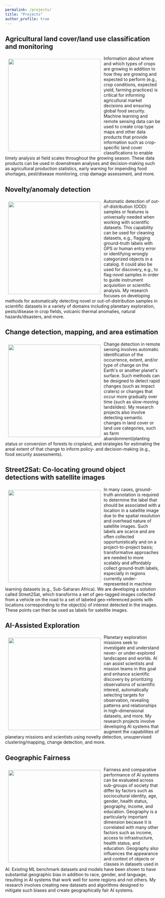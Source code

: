 ```yaml
---
permalink: /projects/
title: "Projects"
author_profile: true
---
```


## Agricultural land cover/land use classification and monitoring
<img style="float: left; padding: 10px 10px 10px 10px;" src="http://hannah-rae.github.io/images/crop_type_classification.png" width=300>
Information about where and which types of crops are growing in addition to how they are growing and expected to perform (e.g., crop conditions, expected yield, farming practices) is critical for informing agricultural market decisions and ensuring global food security. Machine learning and remote sensing data can be used to create crop type maps and other data products that provide information such as crop-specific land cover classifications to enable timely analysis at field scales throughout the growing season. These data products can be used in downstream analyses and decision-making such as agricultural production statistics, early warning for impending food shortages, pest/disease monitoring, crop damage assessment, and more.

## Novelty/anomaly detection
<img style="float: left; padding: 10px 10px 10px 10px;" src="http://hannah-rae.github.io/images/mars-meteorite.png" width=300>
Automatic detection of out-of-distribution (OOD) samples or features is universally needed when working with scientific datasets. This capability can be used for cleaning datasets, e.g., flagging ground-truth labels with GPS or human entry error or identifying wrongly categorized objects in a catalog. It could also be used for discovery, e.g., to flag novel samples in order to guide instrument acquisition or scientific analysis. My research focuses on developing methods for automatically detecting novel or out-of-distribution samples in scientific datasets in a variety of domains including planetary exploration, pests/disease in crop fields, volcanic thermal anomalies, natural hazards/disasters, and more.

## Change detection, mapping, and area estimation
<img style="float: left; padding: 10px 10px 10px 10px;" src="http://hannah-rae.github.io/images/volcanic_change.gif" width=300>
Change detection in remote sensing involves automatic identification of the occurrence, extent, and/or type of change on the Earth's or another planet's surface. Such methods can be designed to detect rapid changes (such as impact craters) or changes that occur more gradually over time (such as slow-moving landslides). My research projects also involve detecting semantic changes in land cover or land use categories, such as farm abandonment/planting status or conversion of forests to cropland, and strategies for estimating the areal extent of that change to inform policy- and decision-making (e.g., food security assessments).

## Street2Sat: Co-locating ground object detections with satellite images
<img style="float: left; padding: 10px 10px 10px 10px;" src="http://hannah-rae.github.io/images/street2sat_maize.jpeg" width=300>
In many cases, ground-truth annotation is required to determine the label that should be associated with a location in a satellite image due to the spatial resolution and overhead nature of satellite images. Such labels are scarce and are often collected opportunistically
and on a project-to-project basis; transformative approaches are needed to more scalably and affordably collect ground-truth labels, especially in regions currently under-represented in machine learning datasets (e.g., Sub-Saharan Africa). We are developing a solution called Street2Sat, which transforms a set of geo-tagged images collected from a vehicle on the road to a set of labeled geo-referenced points with locations corresponding to the object(s) of interest detected in the images. These points can then be used as labels for satellite images.

## AI-Assisted Exploration
<img style="float: left; padding: 10px 10px 10px 10px;" src="http://hannah-rae.github.io/images/dora_anomaly_clusters.png" width=300>
Planetary exploration missions seek to investigate and understand never- or under-explored landscapes and worlds. AI can assist scientists and mission teams in this goal and enhance scientific discovery by prioritizing observations of scientific interest, automatically selecting targets for observation, revealing patterns and relationships in high-dimensional datasets, and more. My research projects involve developing AI systems that augment the capabilities of planetary missions and scientists using novelty detection, unsupervised clustering/mapping, change detection, and more.

## Geographic Fairness
<img style="float: left; padding: 10px 10px 10px 10px;" src="http://hannah-rae.github.io/images/coco_vs_pop.png" width=300>
Fairness and comparative performance of AI systems can be evaluated across sub-groups of society that differ by factors such as sociocultural identity, age, gender, health status, geography, income, and education. Geography is a particularly important dimension because it is correlated with many other factors such as income, access to infrastructure, health status, and education. Geography also influences the appearance and context of objects or classes in datasets used in AI. Existing ML benchmark datasets and models have been shown to have substantial geographic bias in addition to race, gender, and language, resulting in AI systems that work well for some regions and not others. My research involves creating new datasets and algorithms designed to mitigate such biases and create geographically fair AI systems.